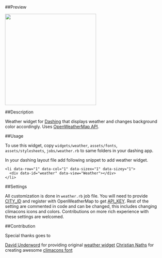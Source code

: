 ##Preview

<img src="https://github.com/hkraji/weather-widget/blob/master/assets/images/weather_widget.png" width="300">

##Description

Weather widget for [Dashing](http://shopify.github.com/dashing) that displays weather and changes background color accordingly. Uses [OpenWeatherMap API](http://openweathermap.org/).

##Usage

To use this widget, copy `widgets/weather`, `assets/fonts`, `assets/stylesheets`, `jobs/weather.rb` to same folders in your dashing app.

In your dashing layout file add following snippet to add weather widget.

    <li data-row="1" data-col="1" data-sizex="1" data-sizey="1">
      <div data-id="weather" data-view="Weather"></div>
    </li>


##Settings

All customization is done in `weather.rb` job file. You will need to provide [CITY_ID](http://bulk.openweathermap.org/sample/city.list.json.gz) and register with OpenWeatherMap to get [API_KEY](http://openweathermap.org/appid).
Rest of the setting are commented in code and can be changed, this includes changing climacons icons and colors. Contributions on more rich experience with these settings are welcomed.

##Contribution

Special thanks goes to

[David Underword](https://github.com/davefp) for providing original [weather widget](https://gist.github.com/davefp/4990174)
[Christian Naths](https://github.com/christiannaths) for creating awesome [climacons font](http://adamwhitcroft.com/climacons/)